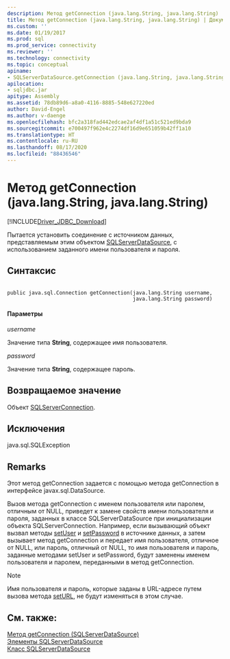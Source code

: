 ```yaml
---
description: Метод getConnection (java.lang.String, java.lang.String)
title: Метод getConnection (java.lang.String, java.lang.String) | Документация Майкрософт
ms.custom: ''
ms.date: 01/19/2017
ms.prod: sql
ms.prod_service: connectivity
ms.reviewer: ''
ms.technology: connectivity
ms.topic: conceptual
apiname:
- SQLServerDataSource.getConnection (java.lang.String, java.lang.String)
apilocation:
- sqljdbc.jar
apitype: Assembly
ms.assetid: 78db89d6-a8a0-4116-8885-548e627220ed
author: David-Engel
ms.author: v-daenge
ms.openlocfilehash: bfc2a318fad442edcae2af4df1a51c521ed9bda9
ms.sourcegitcommit: e700497f962e4c2274df16d9e651059b42ff1a10
ms.translationtype: HT
ms.contentlocale: ru-RU
ms.lasthandoff: 08/17/2020
ms.locfileid: "88436546"
---
```

# <a name="getconnection-method-javalangstring-javalangstring"></a>Метод getConnection (java.lang.String, java.lang.String)
[!INCLUDE[Driver_JDBC_Download](../../../includes/driver_jdbc_download.md)]

  Пытается установить соединение с источником данных, представляемым этим объектом [SQLServerDataSource](../../../connect/jdbc/reference/sqlserverdatasource-class.md), с использованием заданного имени пользователя и пароля.  
  
## <a name="syntax"></a>Синтаксис  
  
```  
  
public java.sql.Connection getConnection(java.lang.String username,  
                                         java.lang.String password)  
```  
  
#### <a name="parameters"></a>Параметры  
 *username*  
  
 Значение типа **String**, содержащее имя пользователя.  
  
 *password*  
  
 Значение типа **String**, содержащее пароль.  
  
## <a name="return-value"></a>Возвращаемое значение  
 Объект [SQLServerConnection](../../../connect/jdbc/reference/sqlserverconnection-class.md).  
  
## <a name="exceptions"></a>Исключения  
 java.sql.SQLException  
  
## <a name="remarks"></a>Remarks  
 Этот метод getConnection задается с помощью метода getConnection в интерфейсе javax.sql.DataSource.  
  
 Вызов метода getConnection с именем пользователя или паролем, отличным от NULL, приведет к замене свойств имени пользователя и пароля, заданных в классе SQLServerDataSource при инициализации объекта SQLServerConnection. Например, если вызывающий объект вызвал методы [setUser](../../../connect/jdbc/reference/setuser-method-sqlserverdatasource.md) и [setPassword](../../../connect/jdbc/reference/setpassword-method-sqlserverdatasource.md) в источнике данных, а затем вызывает метод getConnection и передает имя пользователя, отличное от NULL, или пароль, отличный от NULL, то имя пользователя и пароль, заданные методами setUser и setPassword, будут заменены именем пользователя и паролем, переданными в метод getConnection.  
  
> [!NOTE]  
>  Имя пользователя и пароль, которые заданы в URL-адресе путем вызова метода [setURL](../../../connect/jdbc/reference/seturl-method-sqlserverdatasource.md), не будут изменяться в этом случае.  
  
## <a name="see-also"></a>См. также:  
 [Метод getConnection (SQLServerDataSource)](../../../connect/jdbc/reference/getconnection-method-sqlserverdatasource.md)   
 [Элементы SQLServerDataSource](../../../connect/jdbc/reference/sqlserverdatasource-members.md)   
 [Класс SQLServerDataSource](../../../connect/jdbc/reference/sqlserverdatasource-class.md)  
  
  
